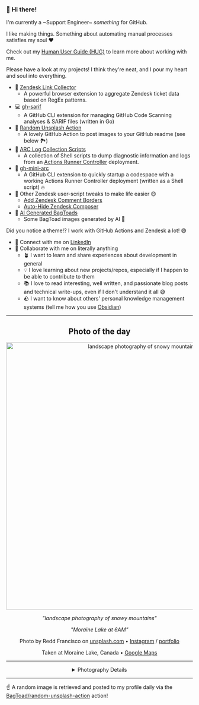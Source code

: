 ### 👋 Hi there!

I'm currently a ~Support Engineer~ _something_ for GitHub.

I like making things. Something about automating manual processes satisfies my soul ❤️

Check out my [Human User Guide (HUG)](https://gist.github.com/BagToad/a28f06f1c46e6e5d419b98921e835f40) to learn more about working with me.

Please have a look at my projects! I think they're neat, and I pour my heart and soul into everything.

- 🔗 [Zendesk Link Collector](https://github.com/BagToad/Zendesk-Link-Collector) 
  - A powerful browser extension to aggregate Zendesk ticket data based on RegEx patterns.
- 💻 [gh-sarif](https://github.com/BagToad/gh-sarif)
  - A GitHub CLI extension for managing GitHub Code Scanning analyses & SARIF files (written in Go)
- 🌊 [Random Unsplash Action](https://github.com/BagToad/random-unsplash-action)
  - A lovely GitHub Action to post images to your GitHub readme (see below 🏞️)
- 🏃 [ARC Log Collection Scripts](https://github.com/BagToad/arc-log-collection-scripts)
  - A collection of Shell scripts to dump diagnostic information and logs from an [Actions Runner Controller](https://github.com/actions/actions-runner-controller) deployment.
- 🏃 [gh-mini-arc](https://github.com/BagToad/gh-mini-arc)
  - A GitHub CLI extension to quickly startup a codespace with a working Actions Runner Controller deployment (written as a Shell script) 🔥
- 🧘 Other Zendesk user-script tweaks to make life easier 😊
  - [Add Zendesk Comment Borders](https://github.com/BagToad/add-zendesk-comment-borders)
  - [Auto-Hide Zendesk Composer](https://github.com/BagToad/Auto-Hide-Zendesk-Composer)
- 🐸 [AI Generated BagToads](https://github.com/BagToad/bagtoads)
  - Some BagToad images generated by AI 🐸

Did you notice a theme!? I work with GitHub Actions and Zendesk a lot! 😅

- 🔗 Connect with me on [LinkedIn](https://www.linkedin.com/in/kynan-ware/)
- 🤝 Collaborate with me on literally anything
  - 🪴 I want to learn and share experiences about development in general
  - 💡 I love learning about new projects/repos, especially if I happen to be able to contribute to them
  - 📚 I love to read interesting, well written, and passionate blog posts and technical write-ups, even if I don't understand it all 😅
  - 🪨 I want to know about others' personal knowledge management systems (tell me how you use [Obsidian](https://obsidian.md/))
 
----
<div align="center">

## Photo of the day
  
  <a href="https://unsplash.com/photos/landscape-photography-of-snowy-mountains-gdQnsMbhkUs"><img width="720" src="https://images.unsplash.com/photo-1506104489822-562ca25152fe?crop=entropy&cs=tinysrgb&fit=max&fm=jpg&ixid=M3w1NTI0NDl8MHwxfHJhbmRvbXx8fHx8fHx8fDE3NDkzNjI0Mjl8&ixlib=rb-4.1.0&q=80&w=1080" alt="landscape photography of snowy mountains"></a>
  
  <em>"landscape photography of snowy mountains"</em>
  
  <em>"Moraine Lake at 6AM"</em>

  Photo by Redd Francisco on [unsplash.com](https://unsplash.com/) • [Instagram](https://instagram.com/radd.films) / [portfolio](https://www.raddfilms.com/)
  
  Taken at Moraine Lake, Canada • [Google Maps](https://www.google.com/maps/search/?api=1&query=51.3217416,-116.1860049)
  
  ---
  
<details>
<summary>Photography Details</summary>
  
| Parameter     | Value |
| ------------- | ----- |
| Camera Model  | ILCE-7S |
| Exposure Time | 1/100 |
| Aperture      | 2.8 |
| Focal Length  | 16.0 |
| ISO           | 100 |
| Location      | Moraine Lake, Canada (Canada) |
| Coordinates   | Latitude 51.3217416, Longitude -116.1860049 |

### Map

```geojson
        {
            "type": "FeatureCollection",
            "features": [
                {
                    "type": "Feature",
                    "properties": {},
                    "geometry": {
                        "coordinates": [
                            -116.1860049,
                            51.3217416
                        ],
                        "type": "Point"
                    },
                    "id": 1
                },
                {
                    "type": "Feature",
                    "properties": {},
                    "geometry": {
                        "coordinates": [
                            [
                                -115.8860049,
                                51.6217416
                            ],
                            [
                                -115.8860049,
                                51.021741600000006
                            ],
                            [
                                -116.4860049,
                                51.021741600000006
                            ],
                            [
                                -116.4860049,
                                51.6217416
                            ],
                            [
                                -115.8860049,
                                51.6217416
                            ]
                        ],
                        "type": "LineString"
                    }
                }
            ]
        }
```

</details>

</div>

----

☝️ A random image is retrieved and posted to my profile daily via the [BagToad/random-unsplash-action](https://github.com/BagToad/random-unsplash-action) action!
